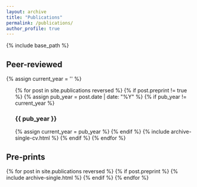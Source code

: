```yaml
---
layout: archive
title: "Publications"
permalink: /publications/
author_profile: true
---
```

{% include base_path %}

[comment]: <> (You can also find my articles on <a href="https://scholar.google.com/citations?user=EMExrOMAAAAJ&hl=en"> Google Scholar profile</a>.)

## Peer-reviewed
{% assign current_year = '' %}
<ul>
  {% for post in site.publications reversed %}
    {% if post.preprint != true %}
      {% assign pub_year = post.date | date: "%Y" %}
      {% if pub_year != current_year %}
        <h3>{{ pub_year }}</h3>
        {% assign current_year = pub_year %}
      {% endif %}
      {% include archive-single-cv.html %}
    {% endif %}
  {% endfor %}
</ul>

## Pre-prints
{% for post in site.publications reversed %}
  {% if post.preprint %}
    {% include archive-single.html %}
  {% endif %}
{% endfor %}
